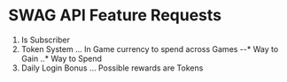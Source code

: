 # SWAG API Feature Requests

1. Is Subscriber
2. Token System
... In Game currency to spend across Games
--* Way to Gain
..* Way to Spend
3. Daily Login Bonus
... Possible rewards are Tokens
